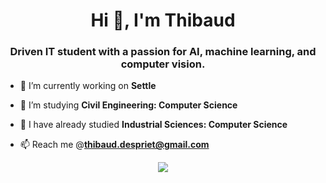<h1 align="center">Hi 👋, I'm Thibaud</h1>
<h3 align="center">Driven IT student with a passion for AI, machine learning, and computer vision.</h3>

- 🔭 I’m currently working on **Settle**

- 🌱 I’m studying **Civil Engineering: Computer Science**

- 📄 I have already studied **Industrial Sciences: Computer Science**

- 📫 Reach me @**thibaud.despriet@gmail.com**

<div align="center">
    <img src="https://github.com/user-attachments/assets/c29e7a7e-7c87-44cd-bbbd-da914c9a43ff">
</div>
